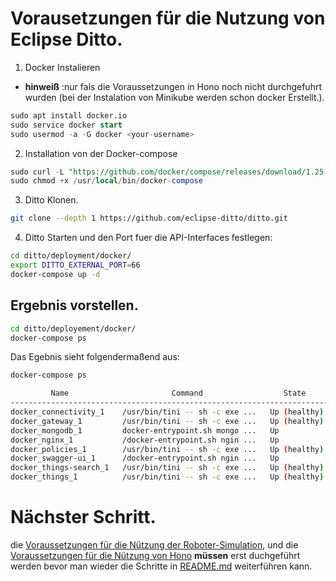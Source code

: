 # Vorausetzungen für die Nutzung von Eclipse Ditto.

1. Docker Instalieren

- **hinweiß** :nur fals die Voraussetzungen in Hono noch nicht durchgefuhrt wurden (bei der Instalation von Minikube werden schon docker Erstellt.).

```sql
sudo apt install docker.io
sudo service docker start
sudo usermod -a -G docker <your-username>
```

2. Installation von der Docker-compose

```sql
sudo curl -L "https://github.com/docker/compose/releases/download/1.25.4/docker-compose-$(uname -s)-$(uname -m)" -o /usr/local/bin/docker-compose
sudo chmod +x /usr/local/bin/docker-compose
```

3. Ditto Klonen.

```bash
git clone --depth 1 https://github.com/eclipse-ditto/ditto.git
```

4. Ditto Starten und den Port fuer die API-Interfaces festlegen:

```bash
cd ditto/deployment/docker/
export DITTO_EXTERNAL_PORT=66
docker-compose up -d
```

## Ergebnis vorstellen.

```bash
cd ditto/deployement/docker/
docker-compose ps
```
Das Egebnis sieht folgendermaßend aus:

```bash
docker-compose ps

         Name                       Command                  State                          Ports                    
---------------------------------------------------------------------------------------------------------------------
docker_connectivity_1    /usr/bin/tini -- sh -c exe ...   Up (healthy)   8080/tcp                                    
docker_gateway_1         /usr/bin/tini -- sh -c exe ...   Up (healthy)   0.0.0.0:8081->8080/tcp,:::8081->8080/tcp    
docker_mongodb_1         docker-entrypoint.sh mongo ...   Up             0.0.0.0:27017->27017/tcp,:::27017->27017/tcp
docker_nginx_1           /docker-entrypoint.sh ngin ...   Up             0.0.0.0:66->80/tcp,:::66->80/tcp            
docker_policies_1        /usr/bin/tini -- sh -c exe ...   Up (healthy)   8080/tcp                                    
docker_swagger-ui_1      /docker-entrypoint.sh ngin ...   Up             80/tcp, 8080/tcp                            
docker_things-search_1   /usr/bin/tini -- sh -c exe ...   Up (healthy)   8080/tcp                                    
docker_things_1          /usr/bin/tini -- sh -c exe ...   Up (healthy)   8080/tcp                                    
```

# Nächster Schritt.

die [Voraussetzungen für die Nützung der Roboter-Simulation](../Roboter_Voraussetzungen/), und die [Voraussetzungen für die Nützung von Hono](../Hono_Vorausetungen/README.md) **müssen** erst duchgeführt werden bevor man wieder die Schritte in [README.md](../../README.md) weiterführen kann.